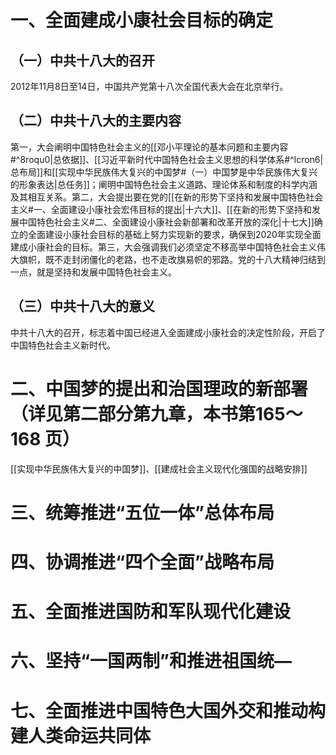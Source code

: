 # 一、全面建成小康社会目标的确定
## （一）中共十八大的召开
2012年11月8日至14日，中国共产党第十八次全国代表大会在北京举行。
## （二）中共十八大的主要内容
第一，大会阐明中国特色社会主义的[[邓小平理论的基本问题和主要内容#^8roqu0|总依据]]、[[习近平新时代中国特色社会主义思想的科学体系#^lcron6|总布局]]和[[实现中华民族伟大复兴的中国梦#（一）中国梦是中华民族伟大复兴的形象表达|总任务]]；阐明中国特色社会主义道路、理论体系和制度的科学内涵及其相互关系。第二，大会提出要在党的[[在新的形势下坚持和发展中国特色社会主义#一、全面建设小康社会宏伟目标的提出|十六大]]、[[在新的形势下坚持和发展中国特色社会主义#二、全面建设小康社会新部署和改革开放的深化|十七大]]确立的全面建设小康社会目标的基础上努力实现新的要求，确保到2020年实现全面建成小康社会的目标。第三，大会强调我们必须坚定不移高举中国特色社会主义伟大旗帜，既不走封闭僵化的老路，也不走改旗易帜的邪路。党的十八大精神归结到一点，就是坚持和发展中国特色社会主义。
## （三）中共十八大的意义
中共十八大的召开，标志着中国已经进入全面建成小康社会的决定性阶段，开启了中国特色社会主义新时代。
# 二、中国梦的提出和治国理政的新部署（详见第二部分第九章，本书第165～168 页）
[[实现中华民族伟大复兴的中国梦]]、[[建成社会主义现代化强国的战略安排]]
# 三、统筹推进“五位一体”总体布局
# 四、协调推进“四个全面”战略布局
# 五、全面推进国防和军队现代化建设
# 六、坚持“一国两制”和推进祖国统—
# 七、全面推进中国特色大国外交和推动构建人类命运共同体